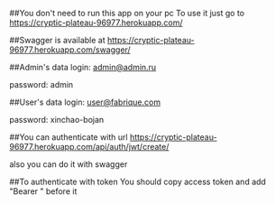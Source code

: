 ##You don't need to run this app on your pc
To use it just go to https://cryptic-plateau-96977.herokuapp.com/

##Swagger is available at
https://cryptic-plateau-96977.herokuapp.com/swagger/

##Admin's data
login: admin@admin.ru

password: admin

##User's data
login: user@fabrique.com

password: xinchao-bojan

##You can authenticate with url 
https://cryptic-plateau-96977.herokuapp.com/api/auth/jwt/create/ 

also you can do it with swagger

##To authenticate with token 
You should copy access token and add "Bearer " before it
